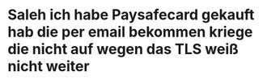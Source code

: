 # Saleh ich habe Paysafecard gekauft hab die per email bekommen kriege die nicht auf wegen das TLS weiß nicht weiter 

